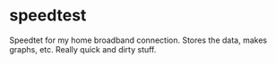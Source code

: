 # speedtest
Speedtet for my home broadband connection. Stores the data, makes graphs, etc. Really quick and dirty stuff.
